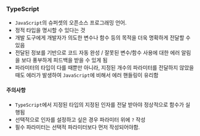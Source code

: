 ### TypeScript
- `JavaScript`의 슈퍼셋의 오픈소스 프로그래밍 언어.
- 정적 타입을 명시할 수 있다는 것
- 개발 도구에게 개발자가 의도한 변수나 함수 등의 목적을 더욱 명확하게 전달할 수 있음
- 전달된 정보를 기반으로 코드 자동 완성 / 잘못된 변수/함수 사용에 대한 에러 알림을 보다 풍부하게 피드백을 받을 수 있게 됨
- 파라미터의 타입이 다를 때뿐만 아니라, 지정된 개수의 파라미터를 전달하지 않았을 때도 에러가 발생하여 `JavaScript`에 비해서 에러 핸들링이 유리함

#### 주의사항
- `TypeScript`에서 지정된 타입의 지정된 인자를 전달 받아야 정상적으로 함수가 실행됨
- 선택적으로 인자를 설정하고 싶은 경우 파라미터 위에 `?` 작성
- 필수 파라미터는 선택적 파라미터보다 먼저 작성되어야함.